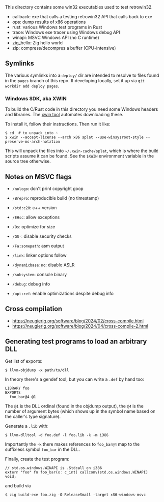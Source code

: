 This directory contains some win32 executables used to test retrowin32.

- callback: exe that calls a testing retrowin32 API that calls back to exe
- ops: dump results of x86 operations
- rust: various Windows test programs in Rust
- trace: Windows exe tracer using Windows debug API
- winapi: MSVC Windows API (no C runtime)
- zig_hello: Zig hello world
- zip: compress/decompres a buffer (CPU-intensive)

## Symlinks

The various symlinks into a `deploy/` dir are intended to resolve to files found
in the `pages` branch of this repo. If developing locally, set it up via
`git workdir add deploy pages`.

### Windows SDK, aka XWIN

To build the C/Rust code in this directory you need some Windows headers and
libraries. The [xwin tool](https://github.com/Jake-Shadle/xwin) automates
downloading these.

To install it, follow their instructions. Then run it like:

```
$ cd  # to unpack into ~
$ xwin --accept-license --arch x86 splat --use-winsysroot-style --preserve-ms-arch-notation
```

This will unpack the files into `~/.xwin-cache/splat`, which is where the build
scripts assume it can be found. See the `$XWIN` environment variable in the
source tree otherwise.

## Notes on MSVC flags

- `/nologo`: don't print copyright goop
- `/Brepro`: reproducible build (no timestamp)
- `/std:c20`: c++ version
- `/EHsc`: allow exceptions
- `/Os`: optimize for size
- `/GS-`: disable security checks
- `/Fa:somepath`: asm output

- `/link`: linker options follow
- `/dynamicbase:no`: disable ASLR
- `/subsystem`: console binary
- `/debug`: debug info
- `/opt:ref`: enable optimizations despite debug info

## Cross compilation

- https://neugierig.org/software/blog/2024/02/cross-compile.html
- https://neugierig.org/software/blog/2024/04/cross-compile-2.html

## Generating test programs to load an arbitrary DLL

Get list of exports:

```
$ llvm-objdump -x path/to/dll
```

In theory there's a gendef tool, but you can write a `.def` by hand too:

```
LIBRARY foo
EXPORTS
  foo_bar@4 @1
```

The `@1` is the DLL ordinal (found in the objdump output), the `@4` is the
number of argument bytes (which shows up in the symbol name based on the
caller's type signature).

Generate a `.lib` with:

```
$ llvm-dlltool -d foo.def -l foo.lib -k -m i386
```

Importantly the `-k` there makes references to `foo_bar@4` map to the suffixless
symbol `foo_bar` in the DLL.

Finally, create the test program:

```zig
// std.os.windows.WINAPI is .Stdcall on i386
extern "foo" fn foo_bar(x: c_int) callconv(std.os.windows.WINAPI) void;
```

and build via

```
$ zig build-exe foo.zig -O ReleaseSmall -target x86-windows-msvc
```
